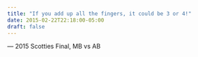 ```yaml
---
title: "If you add up all the fingers, it could be 3 or 4!"
date: 2015-02-22T22:18:00-05:00
draft: false
---
```

— 2015 Scotties Final, MB vs AB
